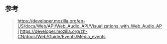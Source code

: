 
## 参考

> https://developer.mozilla.org/en-US/docs/Web/API/Web_Audio_API/Visualizations_with_Web_Audio_API
> https://developer.mozilla.org/zh-CN/docs/Web/Guide/Events/Media_events
